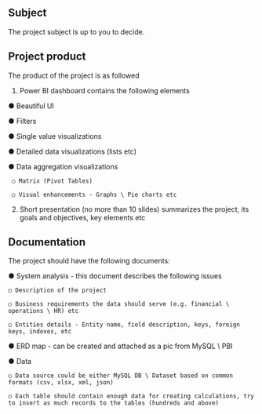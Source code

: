 ## Subject
The project subject is up to you to decide.
## Project product
The product of the project is as followed
1. Power BI dashboard contains the following elements

● Beautiful UI

● Filters

● Single value visualizations

● Detailed data visualizations (lists etc)

● Data aggregation visualizations

     ○ Matrix (Pivot Tables)
     
     ○ Visual enhancements - Graphs \ Pie charts etc
     
2. Short presentation (no more than 10 slides) summarizes the project, its goals and objectives,
key elements etc
## Documentation
The project should have the following documents:

● System analysis - this document describes the following issues

    ○ Description of the project

    ○ Business requirements the data should serve (e.g. financial \ operations \ HR) etc

    ○ Entities details - Entity name, field description, keys, foreign keys, indexes, etc


● ERD map - can be created and attached as a pic from MySQL \ PBI

● Data

    ○ Data source could be either MySQL DB \ Dataset based on common formats (csv, xlsx, xml, json)

    ○ Each table should contain enough data for creating calculations, try to insert as much records to the tables (hundreds and above)
